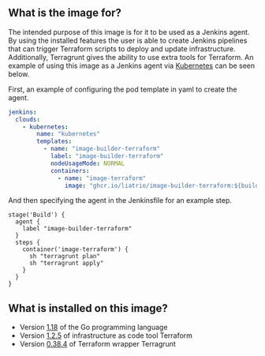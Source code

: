 ## What is the image for?
The intended purpose of this image is for it to be used as a Jenkins agent. By using the installed features the user is able to create Jenkins pipelines that can trigger Terraform scripts to deploy and update infrastructure. Additionally, Terragrunt gives the ability to use extra tools for Terraform. An example of using this image as a Jenkins agent via [Kubernetes](https://plugins.jenkins.io/kubernetes/) can be seen below. 

First, an example of configuring the pod template in yaml to create the agent.

```yaml
jenkins:
  clouds:
    - kubernetes:
        name: "kubernetes"
        templates:
          - name: "image-builder-terraform"
            label: "image-builder-terraform"
            nodeUsageMode: NORMAL
            containers:
              - name: "image-terraform"
                image: "ghcr.io/liatrio/image-builder-terraform:${builder_images_version}"
```
And then specifying the agent in the Jenkinsfile for an example step.

```jenkins
stage('Build') {
  agent {
    label "image-builder-terraform"
  }
  steps {
    container('image-terraform') {
      sh "terragrunt plan"
      sh "terragrunt apply"
    }
  }
}
```

## What is installed on this image?
- Version [1.18](https://dl.google.com/go/go1.18.src.tar.gz) of the Go programming language
- Version [1.2.5](https://releases.hashicorp.com/terraform/1.2.1/) of infrastructure as code tool Terraform
- Version [0.38.4](https://github.com/gruntwork-io/terragrunt/releases/download/v0.38.4/terragrunt_linux_amd64) of Terraform wrapper Terragrunt 
